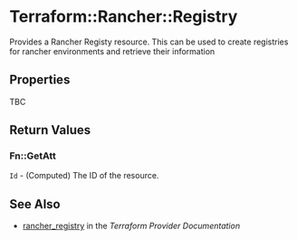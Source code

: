 # Terraform::Rancher::Registry

Provides a Rancher Registy resource. This can be used to create registries for rancher environments and retrieve their information

## Properties

TBC

## Return Values

### Fn::GetAtt

`Id` - (Computed) The ID of the resource.

## See Also

* [rancher_registry](https://www.terraform.io/docs/providers/rancher/r/registry.html) in the _Terraform Provider Documentation_